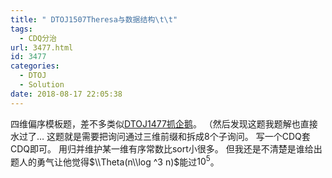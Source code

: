 ```yaml
---
title: " DTOJ1507Theresa与数据结构\t\t"
tags:
  - CDQ分治
url: 3477.html
id: 3477
categories:
  - DTOJ
  - Solution
date: 2018-08-17 22:05:38
---
```


四维偏序模板题，差不多类似[DTOJ1477抓企鹅](http://www.dtenomde.com/author=jiangyutong/article=1650/)。 （然后发现这题我题解也直接水过了… 这题就是需要把询问通过三维前缀和拆成$8$个子询问。 写一个CDQ套CDQ即可。 用归并维护某一维有序常数比sort小很多。 但我还是不清楚是谁给出题人的勇气让他觉得$\\Theta(n\\log ^3 n)$能过$10^5$。